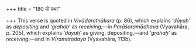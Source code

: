 +++
title = "180 यो यथा"

+++
This verse is quoted in *Vivādaratnākara* (p. 86), which explains
‘*dāyaḥ*’ as *depositing* and ‘*grahaḥ*’ as *receiving*;—in
*Parāśaramādhava* (Vyavahāra, p. 205), which explains ‘*dāyaḥ*’ as
giving, depositing,—and ‘*grahaḥ*’ as *receiving*;—and in
*Vīramitrodaya* (Vyavahāra, 113b).


